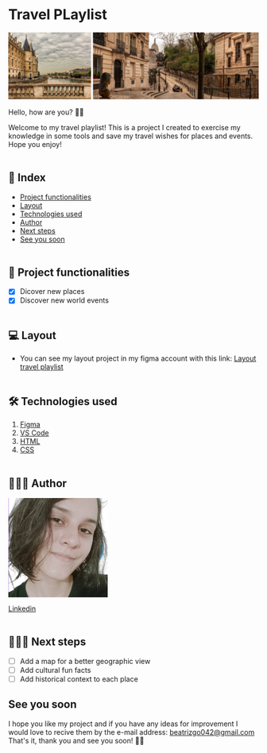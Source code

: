 # Travel PLaylist
![travel playlist](./travelplaylist/css/assets/header.png)

Hello, how are you? 👋🏼

Welcome to my travel playlist! This is a project I created to exercise my knowledge in some tools and save my travel wishes for places and events.
Hope you enjoy!
<br></br>
## 📑 Index
- <a href="#-project-functionalities">Project functionalities</a>
- <a href="#-layout">Layout</a>
- <a href="#-technologies-used">Technologies used</a>
- <a href="#-author">Author</a>
- <a href="#-next-steps">Next steps</a>
- <a href="#-see-you-soon">See you soon</a>
<br></br>
## 📱 Project functionalities

- [x] Dicover new places
- [x] Discover new world events
<br></br>

## 💻 Layout

- You can see my layout project in my figma account with this link: [Layout travel playlist](https://www.figma.com/file/KLWJnN6vpMvZR7vvXTxfH9/Travel-playlist?node-id=0%3A1&t=03byssRmY85UZzbF-0)
<br></br>

## 🛠 Technologies used
1. [Figma](https://www.figma.com/?fuid=)
2. [VS Code](https://code.visualstudio.com/)
3. [HTML](https://developer.mozilla.org/en-US/docs/Web/HTML)
4. [CSS](https://developer.mozilla.org/en-US/docs/Web/CSS)
<br></br>

## 👩🏻‍💻 Author

<img align="center" style="width:200px;" src="./travelplaylist/css/assets/profile-pic.png" alt="Imagem da desenvolvedora">

[Linkedin](https://www.linkedin.com/in/beatrizgo042/)
<br></br>

## 🚶🏻‍♀️ Next steps

- [ ] Add a map for a better geographic view
- [ ] Add cultural fun facts
- [ ] Add historical context to each place

## See you soon

 I hope you like my project and if you have any ideas for improvement I would love to recive them by the e-mail address: beatrizgo042@gmail.com
 That's it, thank you and see you soon! 👋🏻
